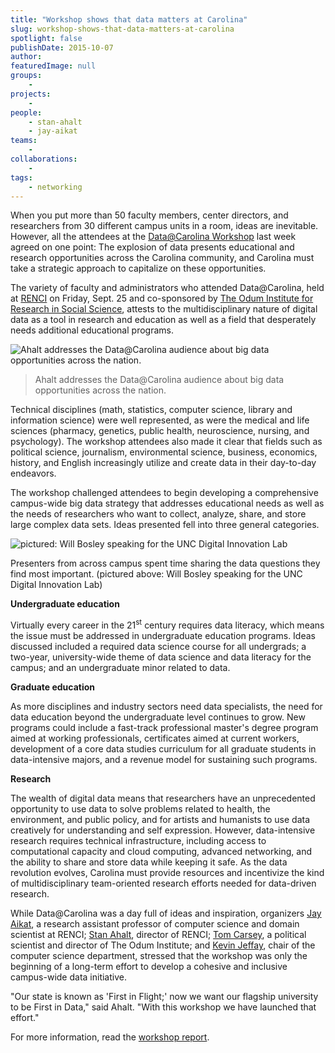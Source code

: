 ```yaml
---
title: "Workshop shows that data matters at Carolina"
slug: workshop-shows-that-data-matters-at-carolina
spotlight: false
publishDate: 2015-10-07
author: 
featuredImage: null
groups:
    - 
projects:
    - 
people:
    - stan-ahalt
    - jay-aikat
teams: 
    - 
collaborations:
    - 
tags:
    - networking
---
```

When you put more than 50 faculty members, center directors, and researchers from 30 different campus units in a room, ideas are inevitable. However, all the attendees at the [Data@Carolina Workshop](https://data.web.unc.edu/) last week agreed on one point: The explosion of data presents educational and research opportunities across the Carolina community, and Carolina must take a strategic approach to capitalize on these opportunities.

The variety of faculty and administrators who attended Data@Carolina, held at [RENCI](https://renci.org/) on Friday, Sept. 25 and co-sponsored by [The Odum Institute for Research in Social Science](http://www.odum.unc.edu/odum/home2.jsp), attests to the multidisciplinary nature of digital data as a tool in research and education as well as a field that desperately needs additional educational programs.

![Ahalt addresses the Data@Carolina audience about big data opportunities across the nation.](https://renci.org/wp-content/uploads/2015/10/IMG_3168_small-300x225.jpg)
>Ahalt addresses the Data@Carolina audience about big data opportunities across the nation.


Technical disciplines (math, statistics, computer science, library and information science) were well represented, as were the medical and life sciences (pharmacy, genetics, public health, neuroscience, nursing, and psychology). The workshop attendees also made it clear that fields such as political science, journalism, environmental science, business, economics, history, and English increasingly utilize and create data in their day-to-day endeavors.

The workshop challenged attendees to begin developing a comprehensive campus-wide big data strategy that addresses educational needs as well as the needs of researchers who want to collect, analyze, share, and store large complex data sets. Ideas presented fell into three general categories.

![pictured: Will Bosley speaking for the UNC Digital Innovation Lab](https://renci.org/wp-content/uploads/2015/10/IMG_4114_small-300x204.jpg)

Presenters from across campus spent time sharing the data questions they find most important. (pictured above: Will Bosley speaking for the UNC Digital Innovation Lab)

**Undergraduate education**

Virtually every career in the 21<sup style="font-style: inherit; font-weight: inherit;">st</sup> century requires data literacy, which means the issue must be addressed in undergraduate education programs. Ideas discussed included a required data science course for all undergrads; a two-year, university-wide theme of data science and data literacy for the campus; and an undergraduate minor related to data. 

**Graduate education**

As more disciplines and industry sectors need data specialists, the need for data education beyond the undergraduate level continues to grow. New programs could include a fast-track professional master's degree program aimed at working professionals, certificates aimed at current workers, development of a core data studies curriculum for all graduate students in data-intensive majors, and a revenue model for sustaining such programs.

**Research**

The wealth of digital data means that researchers have an unprecedented opportunity to use data to solve problems related to health, the environment, and public policy, and for artists and humanists to use data creatively for understanding and self expression. However, data-intensive research requires technical infrastructure, including access to computational capacity and cloud computing, advanced networking, and the ability to share and store data while keeping it safe. As the data revolution evolves, Carolina must provide resources and incentivize the kind of multidisciplinary team-oriented research efforts needed for data-driven research.

While Data@Carolina was a day full of ideas and inspiration, organizers [Jay Aikat](http://jayaikat.web.unc.edu/), a research assistant professor of computer science and domain scientist at RENCI; [Stan Ahalt](http://cs.unc.edu/people/stan-ahalt/), director of RENCI; [Tom Carsey](http://carsey.web.unc.edu/), a political scientist and director of The Odum Institute; and [Kevin Jeffay](http://jeffay.web.unc.edu/), chair of the computer science department, stressed that the workshop was only the beginning of a long-term effort to develop a cohesive and inclusive campus-wide data initiative.

"Our state is known as 'First in Flight;' now we want our flagship university to be First in Data," said Ahalt. "With this workshop we have launched that effort."

For more information, read the [workshop report](http://data.web.unc.edu/files/2015/09/Data@Carolina-Workshop-2015-Report.pdf).
